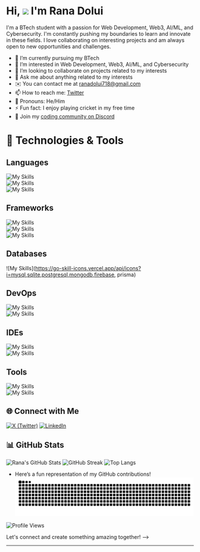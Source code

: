 # Hi, ![](https://user-images.githubusercontent.com/18350557/176309783-0785949b-9127-417c-8b55-ab5a4333674e.gif) I'm Rana Dolui 

I'm a BTech student with a passion for Web Development, Web3, AI/ML, and Cybersecurity. I'm constantly pushing my boundaries to learn and innovate in these fields. I love collaborating on interesting projects and am always open to new opportunities and challenges.

- 🔭 I’m currently pursuing my BTech
- 🌱 I’m interested in Web Development, Web3, AI/ML, and Cybersecurity
- 👯 I’m looking to collaborate on projects related to my interests
- 💬 Ask me about anything related to my interests
- ✉️ You can contact me at [ranadolui718@gmail.com](mailto:ranadolui718@gmail.com)
- 📫 How to reach me: [Twitter](https://twitter.com/Ranad187)
- 🌟 Pronouns: He/Him
- ⚡ Fun fact: I enjoy playing cricket in my free time
- 💬 Join my [coding community on Discord](https://discord.gg/nXj2Cp7w)


# 🚀 Technologies & Tools
## Languages  
![My Skills](https://go-skill-icons.vercel.app/api/icons?i=html,css,js,ts,c,cpp)  
![My Skills](https://go-skill-icons.vercel.app/api/icons?i=go,python,rust,java,kotlin,bash)  
![My Skills](https://go-skill-icons.vercel.app/api/icons?i=powershell)

## Frameworks  
![My Skills](https://go-skill-icons.vercel.app/api/icons?i=react,reactnative,expo,redux,threejs,nodejs)  
![My Skills](https://go-skill-icons.vercel.app/api/icons?i=expressjs,nextjs,tailwind,bootstrap,django,flask)  
![My Skills](https://go-skill-icons.vercel.app/api/icons?i=fastapi,pygame,pytorch,meteorjs)

## Databases  
![My Skills](https://go-skill-icons.vercel.app/api/icons?i=mysql,sqlite,postgresql,mongodb,firebase, prisma)

## DevOps  
![My Skills](https://go-skill-icons.vercel.app/api/icons?i=aws,nginx,githubactions,ngrok,docker,cloudflare)  
![My Skills](https://go-skill-icons.vercel.app/api/icons?i=vercel,render)

## IDEs  
![My Skills](https://go-skill-icons.vercel.app/api/icons?i=androidstudio,vscode,visualstudio,idea,pycharm,neovim)  
![My Skills](https://go-skill-icons.vercel.app/api/icons?i=vim,zed)

## Tools  
![My Skills](https://go-skill-icons.vercel.app/api/icons?i=figma,blender,vite,postman,git,github)  
![My Skills](https://go-skill-icons.vercel.app/api/icons?i=wsl,linux,htop,gradle,jetpackcompose)




## 🌐 Connect with Me

[![X (Twitter)](https://img.shields.io/badge/X-black.svg?logo=X&logoColor=white)](https://twitter.com/Ranad187)
[![LinkedIn](https://img.shields.io/badge/LinkedIn-blue.svg?logo=linkedin&logoColor=white)](https://www.linkedin.com/in/rana-dolui-89357728a/)

## 📊 GitHub Stats

![Rana's GitHub Stats](https://github-readme-stats.vercel.app/api?username=Rana718&show_icons=true&theme=radical)
![GitHub Streak](https://github-readme-streak-stats.herokuapp.com/?user=Rana718&stroke=F7B267&background=1E1E2E&ring=E06C75&fire=E06C75&currStreakNum=F7B267&currStreakLabel=98C379&sideNums=E06C75&sideLabels=98C379&dates=61AFEF&hide_border=true)
![Top Langs](https://github-readme-stats.vercel.app/api/top-langs/?username=Rana718&layout=compact&theme=dark)
- Here’s a fun representation of my GitHub contributions!
![snake gif](https://github.com/Rana718/Rana718/blob/output/github-snake-dark.svg)



![Profile Views](https://visitcount.itsvg.in/api?id=Rana718&icon=0&color=0)




Let's connect and create something amazing together! -->

---





